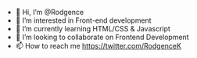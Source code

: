 - 👋 Hi, I’m @Rodgence
- 👀 I’m interested in Front-end development
- 🌱 I’m currently learning HTML/CSS & Javascript
- 💞️ I’m looking to collaborate on Frontend Development
- 📫 How to reach me https://twitter.com/RodgenceK

<!---
Rodgence/Rodgence is a ✨ special ✨ repository because its `README.md` (this file) appears on your GitHub profile.
You can click the Preview link to take a look at your changes.
--->

